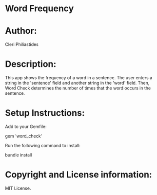 # Word Frequency

# Author:
Cleri Philiastides

# Description:

This app shows the frequency of a word in a sentence.
The user enters a string in the 'sentence' field and another string in the 'word' field. Then, Word Check determines the number of times that the word occurs in the sentence.

# Setup Instructions:

Add to your Gemfile:

  gem 'word_check'

Run the following command to install:

  bundle install

# Copyright and License information:

MIT License.
